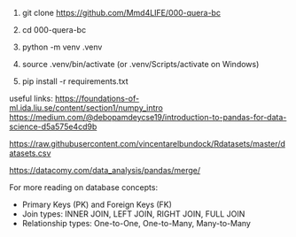 

1. git clone https://github.com/Mmd4LIFE/000-quera-bc
2. cd 000-quera-bc

3. python -m venv .venv
4. source .venv/bin/activate (or .venv/Scripts/activate on Windows)
5. pip install -r requirements.txt


useful links:
https://foundations-of-ml.ida.liu.se/content/section1/numpy_intro
https://medium.com/@debopamdeycse19/introduction-to-pandas-for-data-science-d5a575e4cd9b

https://raw.githubusercontent.com/vincentarelbundock/Rdatasets/master/datasets.csv

https://datacomy.com/data_analysis/pandas/merge/


For more reading on database concepts:
- Primary Keys (PK) and Foreign Keys (FK)
- Join types: INNER JOIN, LEFT JOIN, RIGHT JOIN, FULL JOIN
- Relationship types: One-to-One, One-to-Many, Many-to-Many